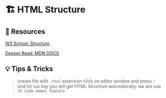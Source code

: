 # 🏗️ HTML Structure

## 🔗 Resources

[ W3 School: Structure ](https://www.w3schools.com/html/html_intro.asp)

[Deeper Read: MDN DOCS ](https://developer.mozilla.org/en-US/docs/Learn/HTML/Introduction_to_HTML/Getting_started#anatomy_of_an_html_document)

## 💡 Tips & Tricks

> create file with `.html` extension click on editor window and press `!` and hit `tab` key you will get HTML Structure automatically. we are use `VS Code emmet feature` 
